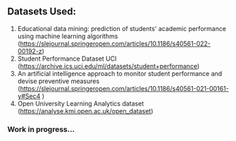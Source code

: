 ## Datasets Used:
1. Educational data mining: prediction of students' academic performance using machine learning algorithms (https://slejournal.springeropen.com/articles/10.1186/s40561-022-00192-z)
2. Student Performance Dataset UCI (https://archive.ics.uci.edu/ml/datasets/student+performance)
1. An artificial intelligence approach to monitor student performance and devise preventive measures (https://slejournal.springeropen.com/articles/10.1186/s40561-021-00161-y#Sec4 )
3. Open University Learning Analytics dataset (https://analyse.kmi.open.ac.uk/open_dataset)

### Work in progress...
